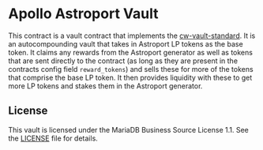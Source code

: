 # Apollo Astroport Vault

This contract is a vault contract that implements the [cw-vault-standard](https://github.com/apollodao/cw-vault-standard). It is an autocompounding vault that takes in Astroport LP tokens as the base token. It claims any rewards from the Astroport generator as well as tokens that are sent directly to the contract (as long as they are present in the contracts config field `reward_tokens`) and sells these for more of the tokens that comprise the base LP token. It then provides liquidity with these to get more LP tokens and stakes them in the Astroport generator.

## License

This vault is licensed under the MariaDB Business Source License 1.1. See the [LICENSE](LICENSE) file for details.

